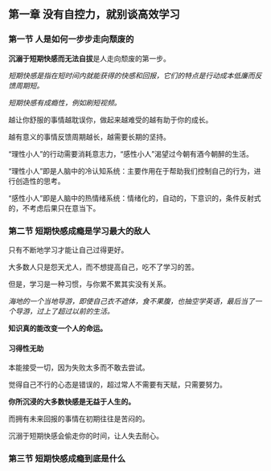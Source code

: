 ## 第一章 没有自控力，就别谈高效学习

### 第一节 人是如何一步步走向颓废的

**沉溺于短期快感而无法自拔**是人走向颓废的第一步。

*短期快感是指在短时间内就能获得的快感和回报，它们的特点是行动成本低廉而反馈周期短。*

*短期快感有成瘾性，例如刷短视频。*

越让你舒服的事情越耽误你，做起来越难受的越有助于你的成长。

越有意义的事情反馈周期越长，越需要长期的坚持。

“理性小人”的行动需要消耗意志力，“感性小人”渴望过今朝有酒今朝醉的生活。

“理性小人”即是人脑中的冷认知系统：主要作用在于帮助我们控制自己的行为，进行创造性的思考。

“感性小人”即是人脑中的热情绪系统：情绪化的，自动的，下意识的，条件反射式的，不考虑后果只在意当下。

### 第二节 短期快感成瘾是学习最大的敌人

只有不断地学习才能让自己过得更好。

大多数人只是怨天尤人，而不想提高自己，吃不了学习的苦。

但是，学习是一种习惯，与你累不累其实没有关系。

*海地的一个当地导游，即使自己衣不遮体，食不果腹，也抽空学英语，最后当了一个导游，过上了超过以前的生活。*

**知识真的能改变一个人的命运。**

#### 习得性无助

本能接受一切，因为失败太多而不敢去尝试。

觉得自己不行的心态是错误的，超过常人不需要有天赋，只需要努力。

**你所沉浸的大多数快感是无益于人生的。**

而拥有未来回报的事情在初期往往是苦闷的。

沉溺于短期快感会偷走你的时间，让人失去耐心。

### 第三节 短期快感成瘾到底是什么

